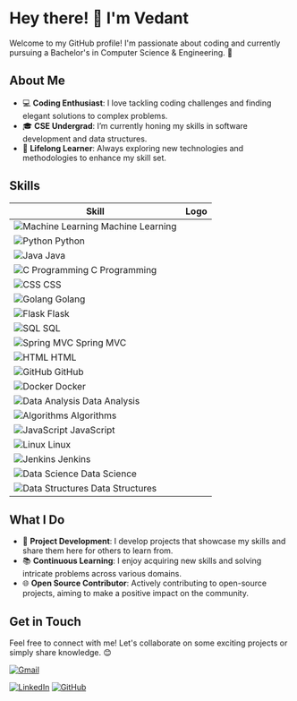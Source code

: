 # Hey there! 👋 I'm Vedant

Welcome to my GitHub profile! I'm passionate about coding and currently pursuing a Bachelor's in Computer Science & Engineering. 🌟

## About Me
- 💻 **Coding Enthusiast**: I love tackling coding challenges and finding elegant solutions to complex problems.
- 🎓 **CSE Undergrad**: I’m currently honing my skills in software development and data structures.
- 🌱 **Lifelong Learner**: Always exploring new technologies and methodologies to enhance my skill set.

## Skills

| Skill             | Logo |
|-------------------|------|
| ![Machine Learning](https://upload.wikimedia.org/wikipedia/commons/0/0f/ML_Logo.png) Machine Learning | 
| ![Python](https://www.python.org/community/logos/python-logo.png) Python | 
| ![Java](https://upload.wikimedia.org/wikipedia/en/3/30/Java_logo_and_wordmark.svg) Java | 
| ![C Programming](https://upload.wikimedia.org/wikipedia/commons/1/19/C_Programming_Language.svg) C Programming | 
| ![CSS](https://upload.wikimedia.org/wikipedia/commons/d/d5/CSS3_logo_and_wordmark.svg) CSS | 
| ![Golang](https://golang.org/doc/gopher/app/gopher.png) Golang | 
| ![Flask](https://flask.palletsprojects.com/en/2.0.x/_images/flask-logo.png) Flask | 
| ![SQL](https://upload.wikimedia.org/wikipedia/commons/3/3a/SQL_Logo.svg) SQL | 
| ![Spring MVC](https://upload.wikimedia.org/wikipedia/commons/4/4e/Spring_Framework_Logo.svg) Spring MVC | 
| ![HTML](https://upload.wikimedia.org/wikipedia/commons/6/61/HTML5_logo_and_wordmark.svg) HTML | 
| ![GitHub](https://github.githubassets.com/images/modules/logos_page/GitHub-Mark.png) GitHub | 
| ![Docker](https://upload.wikimedia.org/wikipedia/commons/4/47/Docker.svg) Docker | 
| ![Data Analysis](https://upload.wikimedia.org/wikipedia/commons/9/96/Pandas_logo.svg) Data Analysis | 
| ![Algorithms](https://upload.wikimedia.org/wikipedia/commons/thumb/d/d7/Algorithm_icon.svg/1200px-Algorithm_icon.svg.png) Algorithms | 
| ![JavaScript](https://upload.wikimedia.org/wikipedia/commons/d/d9/JavaScript-logo.png) JavaScript | 
| ![Linux](https://upload.wikimedia.org/wikipedia/commons/3/35/Tux.svg) Linux | 
| ![Jenkins](https://www.jenkins.io/images/logos/jenkins_logo.png) Jenkins | 
| ![Data Science](https://upload.wikimedia.org/wikipedia/commons/0/01/Data_Science_Logo.png) Data Science | 
| ![Data Structures](https://upload.wikimedia.org/wikipedia/commons/c/c9/Data_Structure.png) Data Structures | 

## What I Do
- 🚀 **Project Development**: I develop projects that showcase my skills and share them here for others to learn from.
- 📚 **Continuous Learning**: I enjoy acquiring new skills and solving intricate problems across various domains.
- 🌐 **Open Source Contributor**: Actively contributing to open-source projects, aiming to make a positive impact on the community.

## Get in Touch
Feel free to connect with me! Let's collaborate on some exciting projects or simply share knowledge. 😊

[![Gmail](https://img.shields.io/badge/Email-vedantvvk5%40gmail.com-red)](mailto:vedantvvk5@gmail.com)

[![LinkedIn](https://img.shields.io/badge/LinkedIn-YourProfileURL-blue)](https://www.linkedin.com/in/yourprofile)  <!-- Add your LinkedIn profile link -->
[![GitHub](https://img.shields.io/badge/GitHub-YourProfileURL-black)](https://github.com/yourusername)  <!-- Add your GitHub profile link -->
